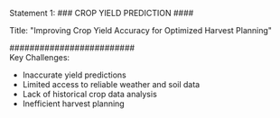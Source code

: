Statement 1: ### CROP YIELD PREDICTION ####

Title: "Improving Crop Yield Accuracy for Optimized Harvest Planning"

#########################
<br>
Key Challenges:

- Inaccurate yield predictions
- Limited access to reliable weather and soil data
- Lack of historical crop data analysis
- Inefficient harvest planning
